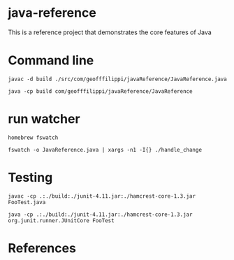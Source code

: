 # java-reference
This is a reference project that demonstrates the core features of Java

# Command line
`javac -d build ./src/com/geofffilippi/javaReference/JavaReference.java`

`java -cp build com/geofffilippi/javaReference/JavaReference`

# run watcher
`homebrew fswatch`

`fswatch -o JavaReference.java | xargs -n1 -I{} ./handle_change`

# Testing
`javac -cp .:./build:./junit-4.11.jar:./hamcrest-core-1.3.jar FooTest.java`

`java -cp .:./build:./junit-4.11.jar:./hamcrest-core-1.3.jar org.junit.runner.JUnitCore FooTest`

# References
[javadoc]: http://docs.oracle.com/javase/6/docs/api/overview-summary.html
[javalang]: http://docs.oracle.com/javase/7/docs/api/java/lang/package-summary.html
[javalangstring]: http://docs.oracle.com/javase/7/docs/api/java/lang/String.html
[corejava]: http://www.horstmann.com/corejava.html "Core Java"
[javac]: http://docs.oracle.com/javase/7/docs/technotes/tools/windows/javac.html
[junit]: https://github.com/junit-team/junit "JUnit"
[downloadjunit]: https://github.com/junit-team/junit/wiki/Download-and-Install
[static]: http://stackoverflow.com/questions/413898/what-does-the-static-keyword-do-in-a-class
[final]: http://en.wikipedia.org/wiki/Final_(Java)
